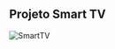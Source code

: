 ## Projeto Smart TV 


   ![SmartTV](https://user-images.githubusercontent.com/97926394/182262580-521673c0-7df3-4c15-ab12-6c61ffd3e880.PNG)
